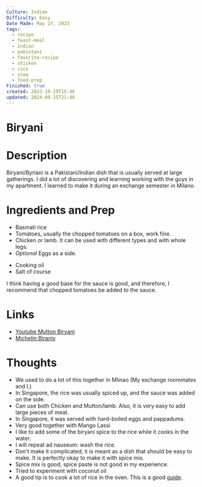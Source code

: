 ```yaml
---
Culture: Indian
Difficulty: Easy
Date Made: May 27, 2023
tags:
  - recipe
  - feast-meal
  - indian
  - pakistani
  - favorite-recipe
  - chicken
  - rice
  - stew
  - food-prep
Finished: true
created: 2023-10-29T15:46
updated: 2024-09-15T21:46
---
```

# Biryani

# Description
Biryani/Byriani is a Pakistani/Indian dish that is usually served at large gatherings. I did a lot of discovering and learning working with the guys in my apartment. 
I learned to make it during an exchange semester in Milano.
# Ingredients and Prep

* Basmati rice
* Tomatoes, usually the chopped tomatoes on a box, work fine. 
* Chicken or lamb. It can be used with different types and with whole legs. 
* *Optional* Eggs as a side. 
- Cooking oil
- Salt of course

I think having a good base for the sauce is good, and therefore, I recommend that chopped tomatoes be added to the sauce. 

# Links
- [Youtube Mutton Biryani](https://www.youtube.com/watch?v=DNwkk-NI8G8&t=356s&ab_channel=AndyCooks)
- [Michelin Biraniy](https://www.youtube.com/watch?v=au2v9cevX0c&ab_channel=Fallow)

# Thoughts
- We used to do a lot of this together in Mlinao (My exchange roommates and I.)
- In Singapore, the rice was usually spiced up, and the sauce was added on the side. 
- Can use both Chicken and Mutton/lamb. Also, it is very easy to add large pieces of meat. 
- In Singapore, it was served with hard-boiled eggs and pappadums.  
- Very good together with Mango Lassi
- I like to add some of the biryani spice to the rice while it cooks in the water. 
- I will repeat ad nauseum: wash the rice. 
- Don't make it complicated; it is meant as a dish that should be easy to make. It is perfectly okay to make it with spice mix. 
- Spice mix is good, spice paste is not good in my experience. 
- Tried to experiment with coconut oil 
- A good tip is to cook a lot of rice in the oven. This is a good [guide](https://www.spendwithpennies.com/baked-rice/).

